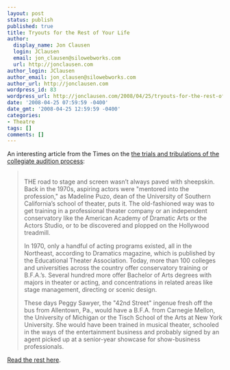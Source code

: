 ```yaml
---
layout: post
status: publish
published: true
title: Tryouts for the Rest of Your Life
author:
  display_name: Jon Clausen
  login: JClausen
  email: jon_clausen@silowebworks.com
  url: http://jonclausen.com
author_login: JClausen
author_email: jon_clausen@silowebworks.com
author_url: http://jonclausen.com
wordpress_id: 83
wordpress_url: http://jonclausen.com/2008/04/25/tryouts-for-the-rest-of-your-life/
date: '2008-04-25 07:59:59 -0400'
date_gmt: '2008-04-25 12:59:59 -0400'
categories:
- Theatre
tags: []
comments: []
---
```

<p>An interesting article from the Times on the <a href="http://www.nytimes.com/2008/04/20/education/edlife/theater.html?_r=1&amp;ex=1366516800&amp;en=b5ed59699089acff&amp;ei=5088&amp;partner=rssnyt&amp;emc=rss&amp;oref=slogin">the trials and tribulations of the collegiate audition process</a>:</p>
<blockquote cite="http://www.nytimes.com/2008/04/20/education/edlife/theater.html?_r=1&amp;ex=1366516800&amp;en=b5ed59699089acff&amp;ei=5088&amp;partner=rssnyt&amp;emc=rss&amp;oref=slogin"><p>
  <br />
  THE road to stage and screen wasn’t always paved with sheepskin. Back in the 1970s, aspiring actors were "mentored into the profession," as Madeline Puzo, dean of the University of Southern California’s school of theater, puts it. The old-fashioned way was to get training in a professional theater company or an independent conservatory like the American Academy of Dramatic Arts or the Actors Studio, or to be discovered and plopped on the Hollywood treadmill.</p>
<p>  In 1970, only a handful of acting programs existed, all in the Northeast, according to Dramatics magazine, which is published by the Educational Theater Association. Today, more than 100 colleges and universities across the country offer conservatory training or B.F.A.’s. Several hundred more offer Bachelor of Arts degrees with majors in theater or acting, and concentrations in related areas like stage management, directing or scenic design.</p>
<p>  These days Peggy Sawyer, the "42nd Street" ingenue fresh off the bus from Allentown, Pa., would have a B.F.A. from Carnegie Mellon, the University of Michigan or the Tisch School of the Arts at New York University. She would have been trained in musical theater, schooled in the ways of the entertainment business and probably signed by an agent picked up at a senior-year showcase for show-business professionals.
</p></blockquote>
<p></p>
<p><a href="http://www.nytimes.com/2008/04/20/education/edlife/theater.html?_r=1&amp;ex=1366516800&amp;en=b5ed59699089acff&amp;ei=5088&amp;partner=rssnyt&amp;emc=rss&amp;oref=slogin">Read the rest here</a>.</p>
